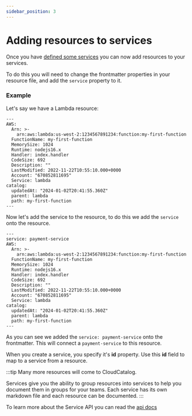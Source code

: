 ```yaml
---
sidebar_position: 3
---
```


# Adding resources to services

Once you have [defined some services](/docs/overview/guides/services/adding-services) you can now add resources to your services.

To do this you will need to change the frontmatter properties in your resource file, and add the `service` property to it.

### Example

Let's say we have a Lambda resource:

```mdx title="Example: without service"
---
AWS:
  Arn: >-
    arn:aws:lambda:us-west-2:1234567891234:function:my-first-function
  FunctionName: my-first-function
  MemorySize: 1024
  Runtime: nodejs16.x
  Handler: index.handler
  CodeSize: 692
  Description: ""
  LastModified: 2022-11-22T10:55:10.000+0000
  Account: "670852811695"
  Service: lambda
catalog:
  updatedAt: "2024-01-02T20:41:55.360Z"
  parent: lambda
  path: my-first-function
---
```

Now let's add the service to the resource, to do this we add the `service` onto the resource.

```mdx title="Example: without service"
---
service: payment-service
AWS:
  Arn: >-
    arn:aws:lambda:us-west-2:1234567891234:function:my-first-function
  FunctionName: my-first-function
  MemorySize: 1024
  Runtime: nodejs16.x
  Handler: index.handler
  CodeSize: 692
  Description: ""
  LastModified: 2022-11-22T10:55:10.000+0000
  Account: "670852811695"
  Service: lambda
catalog:
  updatedAt: "2024-01-02T20:41:55.360Z"
  parent: lambda
  path: my-first-function
---
```

As you can see we added the `service: payment-service` onto the frontmatter. This will connect a `payment-service` to this resource.

When you create a service, you specify it's **id** property. Use this **id** field to map to a service from a resource.

:::tip
Many more resources will come to CloudCatalog. 

Services give you the ability to group resources into services to help you document them in groups for your teams. Each service has its own markdown file and each resource can be documented. 
:::

To learn more about the Service API you can read the [api docs](/docs/api/service-front-matter)